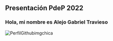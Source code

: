 ## Presentación PdeP 2022

### Hola, mi nombre es Alejo Gabriel Travieso

![PerfilGithubimgchica](https://user-images.githubusercontent.com/82041394/161453591-ef5da4fb-9116-416e-8ad3-e2d1807c399b.png)


